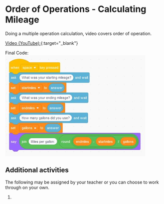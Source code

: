 # Order of Operations - Calculating Mileage

Doing a multiple operation calculation, video covers order of operation.

[Video (YouTube):](https://youtu.be/osZqYKOklIQ){:target="_blank"}


Final Code:
<img src="MPG-final.JPG">

## Additional activities

The following may be assigned by your teacher or you can choose to work through on your own.

1. 
